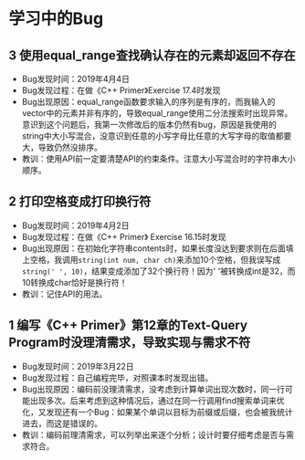 # 学习中的Bug

## 3 使用equal_range查找确认存在的元素却返回不存在

- Bug发现时间：2019年4月4日
- Bug发现过程：在做《C++ Primer》Exercise 17.4时发现
- Bug出现原因：equal_range函数要求输入的序列是有序的，而我输入的vector中的元素并非有序的，导致equal_range使用二分法搜索时出现异常。意识到这个问题后，我第一次修改后的版本仍然有bug，原因是我使用的string中大小写混合，没意识到任意的小写字母比任意的大写字母的取值都要大，导致仍然没排序。
- 教训：使用API前一定要清楚API的约束条件。注意大小写混合时的字符串大小顺序。

## 2 打印空格变成打印换行符

- Bug发现时间：2019年4月2日
- Bug发现过程：在做《C++ Primer》 Exercise 16.15时发现
- Bug出现原因：在初始化字符串contents时，如果长度没达到要求则在后面填上空格，我调用`string(int num, char ch)`来添加10个空格，但我误写成`string(' ', 10)`，结果变成添加了32个换行符！因为' '被转换成int是32，而10转换成char恰好是换行符！
- 教训：记住API的用法。

## 1 编写《C++ Primer》第12章的Text-Query Program时没理清需求，导致实现与需求不符

- Bug发现时间：2019年3月22日
- Bug发现过程：自己编程完毕，对照课本时发现出错。
- Bug出现原因：编码前没理清需求，没考虑到计算单词出现次数时，同一行可能出现多次。后来考虑到这种情况后，通过在同一行调用find搜索单词来优化，又发现还有一个Bug：如果某个单词以目标为前缀或后缀，也会被我统计进去，而这是错误的。
- 教训：编码前理清需求，可以列举出来逐个分析；设计时要仔细考虑是否与需求符合。
